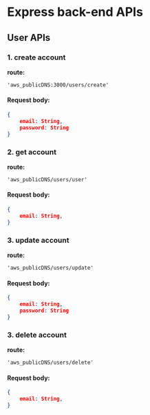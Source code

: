 # Express back-end APIs

## User APIs
### 1. create account
**route:**
```
'aws_publicDNS:3000/users/create'
```
#### Request body:

```json
{
    email: String,
    password: String
}
```

### 2. get account
**route:**
```
'aws_publicDNS/users/user'
```
#### Request body:

```json
{
    email: String,
}
```

### 3. update account
**route:**
```
'aws_publicDNS/users/update'
```
#### Request body:

```json
{
    email: String,
    password: String
}
```

### 3. delete account
**route:**
```
'aws_publicDNS/users/delete'
```
#### Request body:

```json
{
    email: String,
}
```

